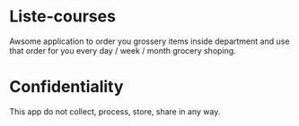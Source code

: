# Liste-courses

Awsome application to order you grossery items inside department and use that order for you every
day / week / month grocery shoping.

# Confidentiality

This app do not collect, process, store, share in any way.
